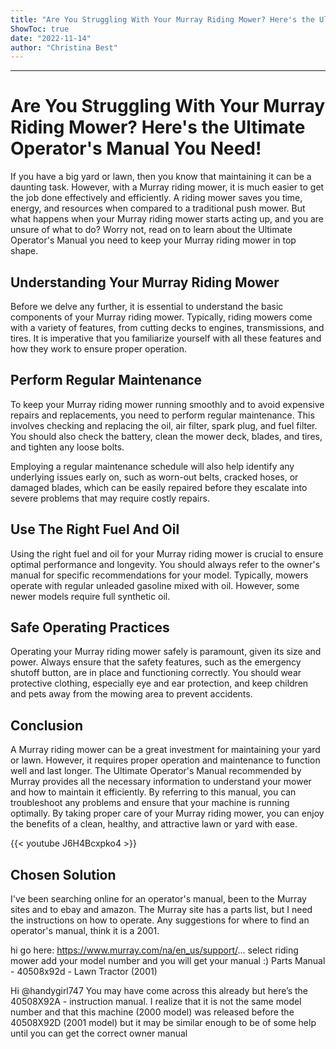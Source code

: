 ```yaml
---
title: "Are You Struggling With Your Murray Riding Mower? Here's the Ultimate Operator's Manual You Need!"
ShowToc: true 
date: "2022-11-14"
author: "Christina Best"
---
```

*****
# Are You Struggling With Your Murray Riding Mower? Here's the Ultimate Operator's Manual You Need!

If you have a big yard or lawn, then you know that maintaining it can be a daunting task. However, with a Murray riding mower, it is much easier to get the job done effectively and efficiently. A riding mower saves you time, energy, and resources when compared to a traditional push mower. But what happens when your Murray riding mower starts acting up, and you are unsure of what to do? Worry not, read on to learn about the Ultimate Operator's Manual you need to keep your Murray riding mower in top shape.

## Understanding Your Murray Riding Mower

Before we delve any further, it is essential to understand the basic components of your Murray riding mower. Typically, riding mowers come with a variety of features, from cutting decks to engines, transmissions, and tires. It is imperative that you familiarize yourself with all these features and how they work to ensure proper operation.

## Perform Regular Maintenance

To keep your Murray riding mower running smoothly and to avoid expensive repairs and replacements, you need to perform regular maintenance. This involves checking and replacing the oil, air filter, spark plug, and fuel filter. You should also check the battery, clean the mower deck, blades, and tires, and tighten any loose bolts.

Employing a regular maintenance schedule will also help identify any underlying issues early on, such as worn-out belts, cracked hoses, or damaged blades, which can be easily repaired before they escalate into severe problems that may require costly repairs.

## Use The Right Fuel And Oil

Using the right fuel and oil for your Murray riding mower is crucial to ensure optimal performance and longevity. You should always refer to the owner's manual for specific recommendations for your model. Typically, mowers operate with regular unleaded gasoline mixed with oil. However, some newer models require full synthetic oil.

## Safe Operating Practices

Operating your Murray riding mower safely is paramount, given its size and power. Always ensure that the safety features, such as the emergency shutoff button, are in place and functioning correctly. You should wear protective clothing, especially eye and ear protection, and keep children and pets away from the mowing area to prevent accidents.

## Conclusion

A Murray riding mower can be a great investment for maintaining your yard or lawn. However, it requires proper operation and maintenance to function well and last longer. The Ultimate Operator's Manual recommended by Murray provides all the necessary information to understand your mower and how to maintain it efficiently. By referring to this manual, you can troubleshoot any problems and ensure that your machine is running optimally. By taking proper care of your Murray riding mower, you can enjoy the benefits of a clean, healthy, and attractive lawn or yard with ease.

{{< youtube J6H4Bcxpko4 >}} 



## Chosen Solution
 I've been searching online for an operator's manual, been to the Murray sites and to ebay and amazon. The Murray site has a parts list, but I need the instructions on how to operate.
Any suggestions for where to find an operator's manual, think it is a 2001.

 hi go here: https://www.murray.com/na/en_us/support/...
select riding mower add your model number and you will get your manual :)
Parts Manual - 40508x92d - Lawn Tractor (2001)

 Hi @handygirl747
You may have come across this already but here’s the 40508X92A - instruction manual.
I realize that it is not the same model number and that this machine (2000 model) was released before the 40508X92D (2001 model) but it may be similar enough to be of some help until you can get the correct owner manual





